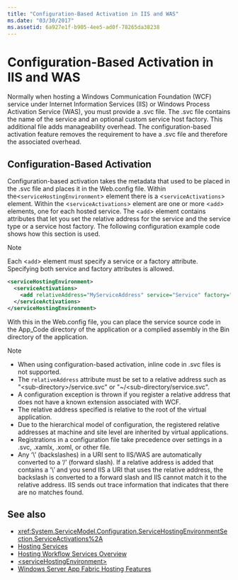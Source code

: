 ```yaml
---
title: "Configuration-Based Activation in IIS and WAS"
ms.date: "03/30/2017"
ms.assetid: 6a927e1f-b905-4ee5-ad0f-78265da38238
---
```

# Configuration-Based Activation in IIS and WAS

Normally when hosting a Windows Communication Foundation (WCF) service under Internet Information Services (IIS) or Windows Process Activation Service (WAS), you must provide a .svc file. The .svc file contains the name of the service and an optional custom service host factory. This additional file adds manageability overhead. The configuration-based activation feature removes the requirement to have a .svc file and therefore the associated overhead.

## Configuration-Based Activation

Configuration-based activation takes the metadata that used to be placed in the .svc file and places it in the Web.config file. Within the<`serviceHostingEnvironment`> element there is a <`serviceActivations`> element. Within the <`serviceActivations`> element are one or more <`add`> elements, one for each hosted service. The <`add`> element contains attributes that let you set the relative address for the service and the service type or a service host factory. The following configuration example code shows how this section is used.

> [!NOTE]
> Each <`add`> element must specify a service or a factory attribute. Specifying both service and factory attributes is allowed.

```xml
<serviceHostingEnvironment>
  <serviceActivations>
    <add relativeAddress="MyServiceAddress" service="Service" factory="MyServiceHostFactory"/>
  </serviceActivations>
</serviceHostingEnvironment>
```

 With this in the Web.config file, you can place the service source code in the App_Code directory of the application or a complied assembly in the Bin directory of the application.

> [!NOTE]
>
> - When using configuration-based activation, inline code in .svc files is not supported.
> - The `relativeAddress` attribute must be set to a relative address such as "\<sub-directory>/service.svc" or "~/\<sub-directory/service.svc".
> - A configuration exception is thrown if you register a relative address that does not have a known extension associated with WCF.
> - The relative address specified is relative to the root of the virtual application.
> - Due to the hierarchical model of configuration, the registered relative addresses at machine and site level are inherited by virtual applications.
> - Registrations in a configuration file take precedence over settings in a .svc, .xamlx, .xoml, or other file.
> - Any ‘\’ (backslashes) in a URI sent to IIS/WAS are automatically converted to a ‘/’ (forward slash). If a relative address is added that contains a ‘\’ and you send IIS a URI that uses the relative address, the backslash is converted to a forward slash and IIS cannot match it to the relative address. IIS sends out trace information that indicates that there are no matches found.

## See also

- <xref:System.ServiceModel.Configuration.ServiceHostingEnvironmentSection.ServiceActivations%2A>
- [Hosting Services](../../../../docs/framework/wcf/hosting-services.md)
- [Hosting Workflow Services Overview](../../../../docs/framework/wcf/feature-details/hosting-workflow-services-overview.md)
- [\<serviceHostingEnvironment>](../../../../docs/framework/configure-apps/file-schema/wcf/servicehostingenvironment.md)
- [Windows Server App Fabric Hosting Features](https://go.microsoft.com/fwlink/?LinkId=201276)
